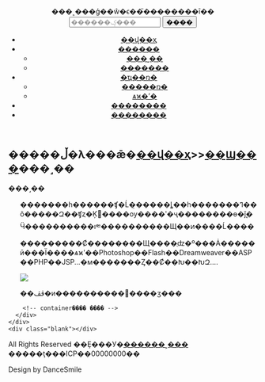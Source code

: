 <!doctype html>
<html>
<head>
<meta charset="gb2312">
<title>���˲���ģ��ŵ�ϵ��֮��������ī��</title>
<meta name="keywords" content="���˲���ģ��ŵ�ϵ��֮��������ī��" />
<meta name="description" content="���˲���ģ��ŵ�ϵ��֮��������ī��" />
<link href="css/base.css" rel="stylesheet">
<link href="css/main.css" rel="stylesheet">
<!--[if lt IE 9]>
<script src="js/modernizr.js"></script>
<![endif]-->
<script type="text/javascript" src="js/jquery.js"></script>
</head>
<body>
<div id="wrapper">
  <header>
    <div class="headtop"></div>
    <div class="contenttop">
      <div class="logo f_l">���˲���ģ��ŵ�ϵ��֮��������ī��</div>
      <div class="search f_r">
        <form action="/e/search/index.php" method="post" name="searchform" id="searchform">
          <input name="keyboard" id="keyboard" class="input_text" value="������ؼ���" style="color: rgb(153, 153, 153);" onfocus="if(value=='������ؼ���'){this.style.color='#000';value=''}" onblur="if(value==''){this.style.color='#999';value='������ؼ���'}" type="text">
          <input name="show" value="title" type="hidden">
          <input name="tempid" value="1" type="hidden">
          <input name="tbname" value="news" type="hidden">
          <input name="Submit" class="input_submit" value="����" type="submit">
        </form>
      </div>
      <div class="blank"></div>
      <nav>
        <div  class="navigation">
          <ul class="menu">
            <li><a href="index.html">��վ��ҳ</a></li>
            <li><a href="#">������</a>
              <ul>
                <li><a href="about.html">���˼��</a></li>
                <li><a href="listpic.html">�������</a></li>
              </ul>
            </li>
            <li><a href="#">�ҵ��ռ�</a>
              <ul>
                <li><a href="newslistpic.html">�����ռ�</a></li>
                <li><a href="newslistpic.html">ѧϰ�ʼ�</a></li>
              </ul>
            </li>
            <li><a href="newslistpic.html">��������</a> </li>
            <li><a href="#">��������</a> </li>
          </ul>
        </div>
      </nav>
      <SCRIPT type=text/javascript>
	// Navigation Menu
	$(function() {
		$(".menu ul").css({display: "none"}); // Opera Fix
		$(".menu li").hover(function(){
			$(this).find('ul:first').css({visibility: "visible",display: "none"}).slideDown("normal");
		},function(){
			$(this).find('ul:first').css({visibility: "hidden"});
		});
	});
</SCRIPT> 
    </div>
  </header>
  <div class="container">
    <div class="con_content">
      <div class="about_box">
        <h2 class="nh1"><span>�����ڵ�λ���ǣ�<a href="/" target="_blank">��վ��ҳ</a>>><a href="#" target="_blank">��Ϣ���</a></span><b>���˼��</b></h2>
        <div class="f_box">
          <p class="a_title">���˼��</p>
          <p class="p_title"></p>
          <!--  <p class="box_p"><span>����ʱ�䣺2017-07-07 15:12:42</span><span>���ߣ���Т��</span><span>��Դ�����֧��</span><span>�����111056</span></p>--> 
          <!-- ����������ģ�� --> 
        </div>
        <ul class="about_content">
          <p> �������һ������ʧ�Ĺ�̣�����ȴ��һ�������ߣ��õ�����Զ��ʧȥ�Ķࡣ����ѹ����ʹ�ҷ��������ɵ�ǰ̨�Ӵ����������ı༭����������Щ��ͷ����Ĺ�������������Ȼ��������Щ����ֻʣ�º���Ȧ�����ӣ���Ϊ����ѧϰʹ��Photoshop��Flash��Dreamweaver��ASP��PHP��JSP...�м�������Ȥ��Ȼ��Խ��ԽԶ....</p>
          <p><img src="images/01.jpg"></p>
          <p>��ڤڤ�и����������޴����ӡ��� </p>
        </ul>
        <!--    <div class="nextinfos">
      <p>��һƪ��<a href="/">����ҽҽԺ��չ־Ը����</a></p>
      <p>��һƪ��<a href="/">�㰲����׼������������500��</a></p>
    </div>--> 
        <!-- ����������ģ�� --> 
        
        <!-- container���� ���� --> 
      </div>
    </div>
    <div class="blank"></div>
  </div>
  <!-- container���� ���� -->
  
  <footer>
    <div class="footer">
      <div class="f_l">
        <p>All Rights Reserved ��Ȩ���У�<a href="http://www.yangqq.com">������˲���</a> �����ţ���ICP��00000000��</p>
      </div>
      <div class="f_r textr">
        <p>Design by DanceSmile</p>
      </div>
    </div>
  </footer>
</div>
</body>
</html>

